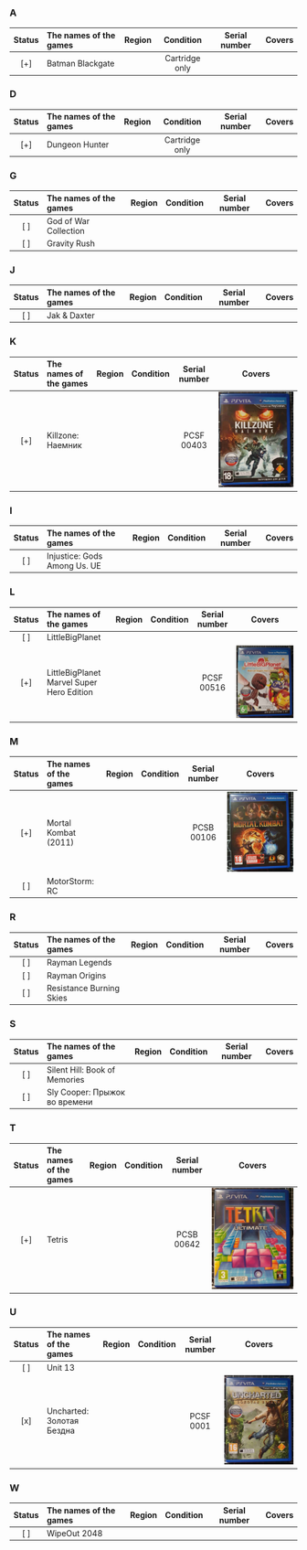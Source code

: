 ### A
 Status | The names of the games | Region | Condition      | Serial number  | Covers 
:------:|:-----------------------|:------:|:--------------:|:--------------:|:-------:
 [+]    | Batman Blackgate       |        | Cartridge only |                |         

### D
 Status | The names of the games | Region | Condition      | Serial number  | Covers 
:------:|:-----------------------|:------:|:--------------:|:--------------:|:-------:
 [+]    | Dungeon Hunter         |        | Cartridge only |                |

### G
 Status | The names of the games | Region | Condition      | Serial number  | Covers 
:------:|:-----------------------|:------:|:--------------:|:--------------:|:-------:
 [ ]    | God of War Collection  |        |                |                |
 [ ]    | Gravity Rush           |        |                |                |

### J
 Status | The names of the games | Region | Condition      | Serial number  | Covers 
:------:|:-----------------------|:------:|:--------------:|:--------------:|:-------:
 [ ]    | Jak & Daxter           |        |                |                |

### K
 Status | The names of the games | Region | Condition      | Serial number  | Covers 
:------:|:-----------------------|:------:|:--------------:|:--------------:|:-------:
 [+]    | Killzone: Наемник      |        |                | PCSF 00403     | ![cover](./covers/PSVita/PCSF_00403.jpg)

### I
 Status | The names of the games       | Region | Condition  | Serial number  | Covers 
:------:|:-----------------------------|:------:|:----------:|:--------------:|:-------:
 [ ]    | Injustice: Gods Among Us. UE |        |            |                |

### L
 Status | The names of the games                    | Region | Condition  | Serial number  | Covers 
:------:|:------------------------------------------|:------:|:----------:|:--------------:|:-------:
 [ ]    | LittleBigPlanet                           |        |            |                |
 [+]    | LittleBigPlanet Marvel Super Hero Edition |        |            | PCSF 00516     | ![cover](./covers/PSVita/PCSF_00516.jpg)

### M
 Status | The names of the games | Region | Condition  | Serial number  | Covers 
:------:|:-----------------------|:------:|:----------:|:--------------:|:-------:
 [+]    | Mortal Kombat (2011)   |        |            | PCSB 00106     | ![cover](./covers/PSVita/PCSB_00106.jpg)
 [ ]    | MotorStorm: RC         |        |            |                |    

### R
 Status | The names of the games   | Region | Condition  | Serial number  | Covers 
:------:|:-------------------------|:------:|:----------:|:--------------:|:-------:
 [ ]    | Rayman Legends           |        |            |                |
 [ ]    | Rayman Origins           |        |            |                |
 [ ]    | Resistance Burning Skies |        |            |                |

### S
 Status | The names of the games        | Region | Condition  | Serial number  | Covers 
:------:|:------------------------------|:------:|:----------:|:--------------:|:-------:
 [ ]    | Silent Hill: Book of Memories |        |            |                | 
 [ ]    | Sly Cooper: Прыжок во времени |        |            |                |

### T
 Status | The names of the games | Region | Condition      | Serial number  | Covers 
:------:|:-----------------------|:------:|:--------------:|:--------------:|:-------:
 [+]    |Tetris                  |        |                | PCSB 00642     | ![cover](./covers/PSVita/PCSB_00642.jpg)

### U
 Status | The names of the games    | Region | Condition  | Serial number  | Covers 
:------:|:--------------------------|:------:|:----------:|:--------------:|:-------:
 [ ]    | Unit 13                   |        |            |                |
 [x]    | Uncharted: Золотая Бездна |        |            | PCSF 0001      | ![cover](./covers/PSVita/PCSF_00001.jpg)

### W
 Status | The names of the games | Region | Condition  | Serial number  | Covers 
:------:|:-----------------------|:------:|:----------:|:--------------:|:-------:
 [ ]    | WipeOut 2048           |        |            |                |      
